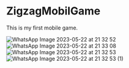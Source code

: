# ZigzagMobilGame
This is my first mobile game.

![WhatsApp Image 2023-05-22 at 21 32 52](https://github.com/sevvaldiriarin/ZigzagMobilGame/assets/92711584/a33b74d4-45f5-4059-82cf-4227323a77dc)
![WhatsApp Image 2023-05-22 at 21 33 08](https://github.com/sevvaldiriarin/ZigzagMobilGame/assets/92711584/92991977-8125-46f3-b9a2-58925220415a)
![WhatsApp Image 2023-05-22 at 21 32 53](https://github.com/sevvaldiriarin/ZigzagMobilGame/assets/92711584/041c2a7e-83f1-4f10-8e41-abcefe7f38b1)
![WhatsApp Image 2023-05-22 at 21 32 53 (1)](https://github.com/sevvaldiriarin/ZigzagMobilGame/assets/92711584/5ef8a7ba-fa46-4c76-b202-a7e1f250a1f5)
